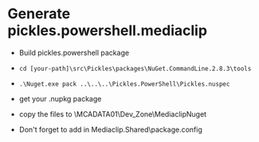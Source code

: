 # Generate pickles.powershell.mediaclip

* Build pickles.powershell package

* `cd [your-path]\src\Pickles\packages\NuGet.CommandLine.2.8.3\tools`

* `.\Nuget.exe pack ..\..\..\Pickles.PowerShell\Pickles.nuspec`

* get your .nupkg package

* copy the files to \\MCADATA01\Dev_Zone\MediaclipNuget

* Don't forget to add in Mediaclip.Shared\package.config
